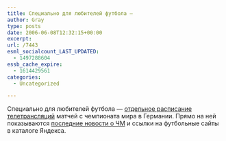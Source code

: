 ```yaml
---
title: Специально для любителей футбола —
author: Gray
type: posts
date: 2006-06-08T12:32:15+00:00
excerpt:
url: /7443
esml_socialcount_LAST_UPDATED:
  - 1497288604
essb_cache_expire:
  - 1614429561
categories:
  - Uncategorized

---
```








Специально для любителей футбола &#8212; <a href="http://tv.yandex.ru/football.xml" target="_blank">отдельное расписание телетрансляций</a> матчей с чемпионата мира в Германии. Прямо на ней показываются <a href="http://news.yandex.ru/germany-06.html" target="_blank">последние новости о ЧМ</a> и ссылки на футбольные сайты в каталоге Яндекса.